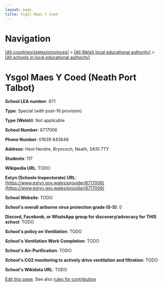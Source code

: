 ```yaml
---
layout: page
title: Ysgol Maes Y Coed
---
```

# Navigation

[[All countries/states/provinces]](../../..) > [[All Welsh local educational authority]](../..) > [[All schools in local educational authority]](..)

# Ysgol Maes Y Coed (Neath Port Talbot)

**School LEA number**: 671

**Type**: Special (with post-16 provision)

**Type (Welsh)**: Not applicable

**School Number**: 6717006

**Phone Number**: 01639 643648

**Address**: Heol Hendre, Bryncoch, Neath, SA10 7TY

**Students**: 117

**Wikipedia URL**: TODO

**Estyn (Schools Inspectorate) URL**: [https://www.estyn.gov.wales/provider/6717006](https://www.estyn.gov.wales/provider/6717006)

**School Website**: TODO

**School's overall airborne virus protection grade (0-5)**: 0

**Discord, Facebook, or WhatsApp group for discovery/advocacy for THIS school**: TODO

**School's policy on Ventilation**: TODO

**School's Ventilation Work Completion**: TODO

**School's Air-Purification**: TODO

**School's CO2 monitoring to actively drive ventilation and filtration**: TODO

**School's Wikidata URL**: TODO




[Edit this page](https://github.com/ventilate-schools/Wales/edit/prif/./Neath_Port_Talbot/Ysgol_Maes_Y_Coed.md). See also [rules for contribution](../../../contribution-rules/)